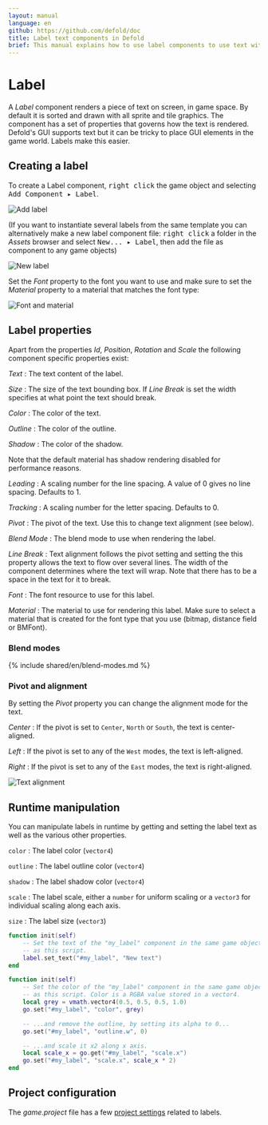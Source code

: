 ```yaml
---
layout: manual
language: en
github: https://github.com/defold/doc
title: Label text components in Defold
brief: This manual explains how to use label components to use text with game objects in the game world.
---
```


# Label

A *Label* component renders a piece of text on screen, in game space. By default it is sorted and drawn with all sprite and tile graphics. The component has a set of properties that governs how the text is rendered. Defold's GUI supports text but it can be tricky to place GUI elements in the game world. Labels make this easier.

## Creating a label

To create a Label component, <kbd>right click</kbd> the game object and selecting <kbd>Add Component ▸ Label</kbd>.

![Add label](../images/label/add_label.png)

(If you want to instantiate several labels from the same template you can alternatively make a new label component file: <kbd>right click</kbd> a folder in the *Assets* browser and select <kbd>New... ▸ Label</kbd>, then add the file as component to any game objects)

![New label](../images/label/label.png)

Set the *Font* property to the font you want to use and make sure to set the *Material* property to a material that matches the font type:

![Font and material](../images/label/font_material.png)

## Label properties

Apart from the properties *Id*, *Position*, *Rotation* and *Scale* the following component specific properties exist:

*Text*
: The text content of the label.

*Size*
: The size of the text bounding box. If *Line Break* is set the width specifies at what point the text should break.

*Color*
: The color of the text.

*Outline*
: The color of the outline.

*Shadow*
: The color of the shadow.

<div class='sidenote' markdown='1'>
Note that the default material has shadow rendering disabled for performance reasons.
</div>

*Leading*
: A scaling number for the line spacing. A value of 0 gives no line spacing. Defaults to 1.

*Tracking*
: A scaling number for the letter spacing. Defaults to 0.

*Pivot*
: The pivot of the text. Use this to change text alignment (see below).

*Blend Mode*
: The blend mode to use when rendering the label.

*Line Break*
: Text alignment follows the pivot setting and setting the this property allows the text to flow over several lines. The width of the component determines where the text will wrap. Note that there has to be a space in the text for it to break.

*Font*
: The font resource to use for this label.

*Material*
: The material to use for rendering this label. Make sure to select a material that is created for the font type that you use (bitmap, distance field or BMFont).

### Blend modes
{% include shared/en/blend-modes.md %}

### Pivot and alignment

By setting the *Pivot* property you can change the alignment mode for the text.

*Center*
: If the pivot is set to `Center`, `North` or `South`, the text is center-aligned.

*Left*
: If the pivot is set to any of the `West` modes, the text is left-aligned.

*Right*
: If the pivot is set to any of the `East` modes, the text is right-aligned.

![Text alignment](../images/label/align.png)

## Runtime manipulation

You can manipulate labels in runtime by getting and setting the label text as well as the various other properties.

`color`
: The label color (`vector4`)

`outline`
: The label outline color (`vector4`)

`shadow`
: The label shadow color (`vector4`)

`scale`
: The label scale, either a `number` for uniform scaling or a `vector3` for individual scaling along each axis.

`size`
: The label size (`vector3`)

```lua
function init(self)
    -- Set the text of the "my_label" component in the same game object
    -- as this script.
    label.set_text("#my_label", "New text")
end
```

```lua
function init(self)
    -- Set the color of the "my_label" component in the same game object
    -- as this script. Color is a RGBA value stored in a vector4.
    local grey = vmath.vector4(0.5, 0.5, 0.5, 1.0)
    go.set("#my_label", "color", grey)

    -- ...and remove the outline, by setting its alpha to 0...
    go.set("#my_label", "outline.w", 0)

    -- ...and scale it x2 along x axis.
    local scale_x = go.get("#my_label", "scale.x")
    go.set("#my_label", "scale.x", scale_x * 2)
end
```

## Project configuration

The *game.project* file has a few [project settings](/manuals/project-settings#label) related to labels.
